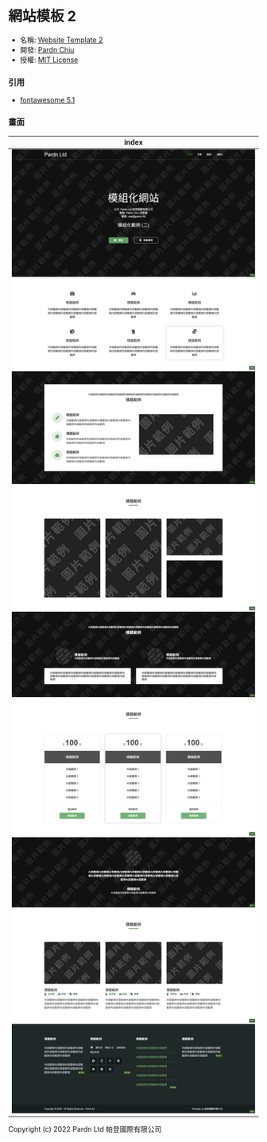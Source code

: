 # 網站模板 2

- 名稱: [Website Template 2](https://pardnchiu.github.io/websitemplate-002/)
- 開發: [Pardn Chiu](mailto:chiuchingwei@icloud.com)
- 授權: [MIT License](./LICENSE)

### 引用

- [fontawesome 5.1](https://fontawesome.com)

### 畫面

| index |
|---|
| ![T002](./preview/T002.png) ![C004](./preview/C004.png) ![C013](./preview/C013.png) ![C005](./preview/C005.png) ![C014](./preview/C014.png) ![C006](./preview/C006.png) ![C017](./preview/C017.png) ![C007](./preview/C007.png) ![B001](./preview/B001.png) |

Copyright (c) 2022 Pardn Ltd 帕登國際有限公司

